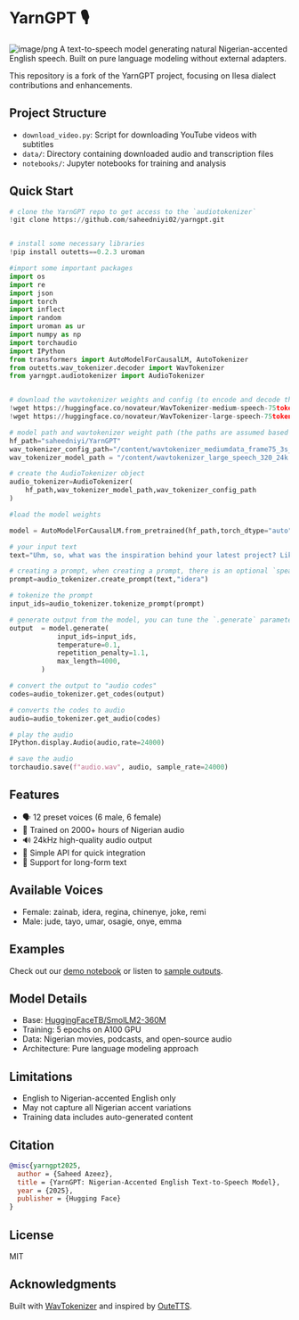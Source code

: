# YarnGPT 🎙️
![image/png](https://github.com/saheedniyi02/yarngpt/blob/main/notebooks/audio_0c026c21-f432-4d20-a86b-899a10d9ed60.webp)
A text-to-speech model generating natural Nigerian-accented English speech. Built on pure language modeling without external adapters.

This repository is a fork of the YarnGPT project, focusing on Ilesa dialect contributions and enhancements.

## Project Structure

- `download_video.py`: Script for downloading YouTube videos with subtitles
- `data/`: Directory containing downloaded audio and transcription files
- `notebooks/`: Jupyter notebooks for training and analysis

## Quick Start

```python
# clone the YarnGPT repo to get access to the `audiotokenizer`
!git clone https://github.com/saheedniyi02/yarngpt.git


# install some necessary libraries
!pip install outetts==0.2.3 uroman

#import some important packages 
import os
import re
import json
import torch
import inflect
import random
import uroman as ur
import numpy as np
import torchaudio
import IPython
from transformers import AutoModelForCausalLM, AutoTokenizer
from outetts.wav_tokenizer.decoder import WavTokenizer
from yarngpt.audiotokenizer import AudioTokenizer


# download the wavtokenizer weights and config (to encode and decode the audio)
!wget https://huggingface.co/novateur/WavTokenizer-medium-speech-75token/resolve/main/wavtokenizer_mediumdata_frame75_3s_nq1_code4096_dim512_kmeans200_attn.yaml
!wget https://huggingface.co/novateur/WavTokenizer-large-speech-75token/resolve/main/wavtokenizer_large_speech_320_24k.ckpt

# model path and wavtokenizer weight path (the paths are assumed based on Google colab, a different environment might save the weights to a different location).
hf_path="saheedniyi/YarnGPT"
wav_tokenizer_config_path="/content/wavtokenizer_mediumdata_frame75_3s_nq1_code4096_dim512_kmeans200_attn.yaml"
wav_tokenizer_model_path = "/content/wavtokenizer_large_speech_320_24k.ckpt"

# create the AudioTokenizer object 
audio_tokenizer=AudioTokenizer(
    hf_path,wav_tokenizer_model_path,wav_tokenizer_config_path
)

#load the model weights

model = AutoModelForCausalLM.from_pretrained(hf_path,torch_dtype="auto").to(audio_tokenizer.device)

# your input text
text="Uhm, so, what was the inspiration behind your latest project? Like, was there a specific moment where you were like, 'Yeah, this is it!' Or, you know, did it just kind of, uh, come together naturally over time?"

# creating a prompt, when creating a prompt, there is an optional `speaker_name` parameter, the possible speakers are "idera","emma","onye","jude","osagie","tayo","zainab","joke","regina","remi","umar","chinenye" if no speaker is selected a speaker is chosen at random 
prompt=audio_tokenizer.create_prompt(text,"idera")

# tokenize the prompt
input_ids=audio_tokenizer.tokenize_prompt(prompt)

# generate output from the model, you can tune the `.generate` parameters as you wish
output  = model.generate(
            input_ids=input_ids,
            temperature=0.1,
            repetition_penalty=1.1,
            max_length=4000,
        )

# convert the output to "audio codes"
codes=audio_tokenizer.get_codes(output)

# converts the codes to audio 
audio=audio_tokenizer.get_audio(codes)

# play the audio
IPython.display.Audio(audio,rate=24000)

# save the audio 
torchaudio.save(f"audio.wav", audio, sample_rate=24000)
```

## Features

- 🗣️ 12 preset voices (6 male, 6 female)
- 🎯 Trained on 2000+ hours of Nigerian audio
- 🔊 24kHz high-quality audio output
- 🚀 Simple API for quick integration
- 📝 Support for long-form text

## Available Voices
- Female: zainab, idera, regina, chinenye, joke, remi
- Male: jude, tayo, umar, osagie, onye, emma

## Examples

Check out our [demo notebook](link-to-notebook) or listen to [sample outputs](https://huggingface.co/saheedniyi/YarnGPT/tree/main/audio).

## Model Details

- Base: [HuggingFaceTB/SmolLM2-360M](https://huggingface.co/HuggingFaceTB/SmolLM2-360M)
- Training: 5 epochs on A100 GPU
- Data: Nigerian movies, podcasts, and open-source audio
- Architecture: Pure language modeling approach

## Limitations

- English to Nigerian-accented English only
- May not capture all Nigerian accent variations
- Training data includes auto-generated content

## Citation

```bibtex
@misc{yarngpt2025,
  author = {Saheed Azeez},
  title = {YarnGPT: Nigerian-Accented English Text-to-Speech Model},
  year = {2025},
  publisher = {Hugging Face}
}
```

## License
MIT

## Acknowledgments
Built with [WavTokenizer](https://github.com/jishengpeng/WavTokenizer) and inspired by [OuteTTS](https://huggingface.co/OuteAI/OuteTTS-0.2-500M/).
